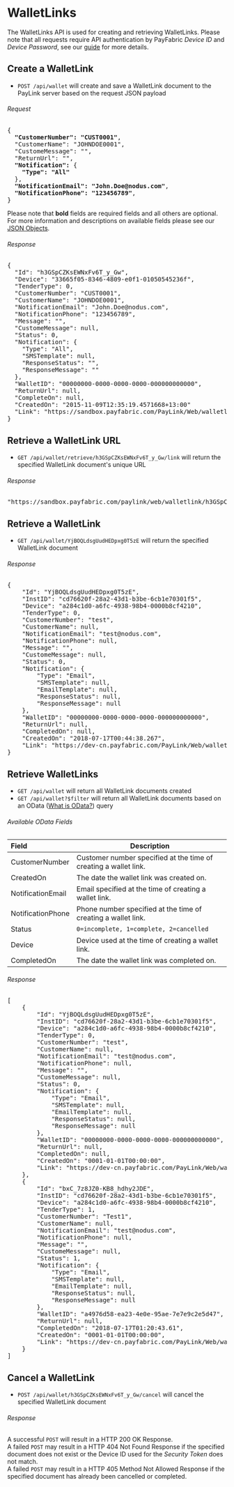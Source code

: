 WalletLinks
===========

The WalletLinks API is used for creating and retrieving WalletLinks. Please note that all requests require API authentication by PayFabric *Device ID* and *Device Password*, see our [guide](https://github.com/PayFabric/APIs/blob/master/PayFabric/Sections/Authentication.md) for more details.

Create a WalletLink
----------------

* `POST /api/wallet` will create and save a WalletLink document to the PayLink server based on the request JSON payload

###### Request
<pre>
{
  <b>"CustomerNumber": "CUST0001"</b>,
  "CustomerName": "JOHNDOE0001",
  "CustomeMessage": "",
  "ReturnUrl": "",
  <b>"Notification":</b> {
    <b>"Type": "All"</b>
  },  
  <b>"NotificationEmail": "John.Doe@nodus.com"</b>,
  <b>"NotificationPhone": "123456789"</b>,
}
</pre>

Please note that **bold** fields are required fields and all others are optional. For more information and descriptions on available fields please see our [JSON Objects](Sections/JSON%20Objects.md#walletlink-document).

###### Response
<pre>
{
  "Id": "h3GSpCZKsEWNxFv6T_y_Gw",
  "Device": "33665f05-8346-4809-e0f1-01050545236f",
  "TenderType": 0,
  "CustomerNumber": "CUST0001",
  "CustomerName": "JOHNDOE0001",
  "NotificationEmail": "John.Doe@nodus.com",
  "NotificationPhone": "123456789",
  "Message": "",
  "CustomeMessage": null,
  "Status": 0,
  "Notification": {
    "Type": "All",
    "SMSTemplate": null,
    "ResponseStatus": "",
    "ResponseMessage": ""
  },
  "WalletID": "00000000-0000-0000-0000-000000000000",
  "ReturnUrl": null,
  "CompleteOn": null,
  "CreatedOn": "2015-11-09T12:35:19.4571668+13:00"
  "Link": "https://sandbox.payfabric.com/PayLink/Web/walletlink/h3GSpCZKsEWNxFv6T_y_Gw"
}
</pre>


Retrieve a WalletLink URL
-------------------------

* `GET /api/wallet/retrieve/h3GSpCZKsEWNxFv6T_y_Gw/link` will return the specified WalletLink document's unique URL

###### Response
<pre>
"https://sandbox.payfabric.com/paylink/web/walletlink/h3GSpCZKsEWNxFv6T_y_Gw"
</pre>

Retrieve a WalletLink
-------------------------

* `GET /api/wallet/YjBOQLdsgUudHEDpxg0T5zE` will return the specified WalletLink document

###### Response
<pre>
{
    "Id": "YjBOQLdsgUudHEDpxg0T5zE",
    "InstID": "cd76620f-28a2-43d1-b3be-6cb1e70301f5",
    "Device": "a284c1d0-a6fc-4938-98b4-0000b8cf4210",
    "TenderType": 0,
    "CustomerNumber": "test",
    "CustomerName": null,
    "NotificationEmail": "test@nodus.com",
    "NotificationPhone": null,
    "Message": "",
    "CustomeMessage": null,
    "Status": 0,
    "Notification": {
        "Type": "Email",
        "SMSTemplate": null,
        "EmailTemplate": null,
        "ResponseStatus": null,
        "ResponseMessage": null
    },
    "WalletID": "00000000-0000-0000-0000-000000000000",
    "ReturnUrl": null,
    "CompletedOn": null,
    "CreatedOn": "2018-07-17T00:44:38.267",
    "Link": "https://dev-cn.payfabric.com/PayLink/Web/walletlink/YjBOQLdsgUudHEDpxg0T5zE"
}
</pre>

Retrieve WalletLinks
-------------------------

* `GET /api/wallet` will return all WalletLink documents created
* `GET /api/wallet?$filter` will return all WalletLink documents based on an OData ([What is OData?](http://www.odata.org/documentation/odata-version-3-0/url-conventions/)) query

###### Available OData Fields
>
| Field | Description | 
| :------------- | ------------- | 
| CustomerNumber | Customer number specified at the time of creating a wallet link. |
| CreatedOn | The date the wallet link was created on. |
| NotificationEmail | Email specified at the time of creating a wallet link. |
| NotificationPhone | Phone number specified at the time of creating a wallet link. |
| Status | `0=incomplete, 1=complete, 2=cancelled` |
|Device| Device used at the time of creating a wallet link. |
| CompletedOn | The date the wallet link was completed on. |

###### Response
<pre>
[
    {
        "Id": "YjBOQLdsgUudHEDpxg0T5zE",
        "InstID": "cd76620f-28a2-43d1-b3be-6cb1e70301f5",
        "Device": "a284c1d0-a6fc-4938-98b4-0000b8cf4210",
        "TenderType": 0,
        "CustomerNumber": "test",
        "CustomerName": null,
        "NotificationEmail": "test@nodus.com",
        "NotificationPhone": null,
        "Message": "",
        "CustomeMessage": null,
        "Status": 0,
        "Notification": {
            "Type": "Email",
            "SMSTemplate": null,
            "EmailTemplate": null,
            "ResponseStatus": null,
            "ResponseMessage": null
        },
        "WalletID": "00000000-0000-0000-0000-000000000000",
        "ReturnUrl": null,
        "CompletedOn": null,
        "CreatedOn": "0001-01-01T00:00:00",
        "Link": "https://dev-cn.payfabric.com/PayLink/Web/walletlink/YjBOQLdsgUudHEDpxg0T5zE"
    },
    {
        "Id": "bxC_7z8JZ0-KB8_hdhy2JDE",
        "InstID": "cd76620f-28a2-43d1-b3be-6cb1e70301f5",
        "Device": "a284c1d0-a6fc-4938-98b4-0000b8cf4210",
        "TenderType": 1,
        "CustomerNumber": "Test1",
        "CustomerName": null,
        "NotificationEmail": "test@nodus.com",
        "NotificationPhone": null,
        "Message": "",
        "CustomeMessage": null,
        "Status": 1,
        "Notification": {
            "Type": "Email",
            "SMSTemplate": null,
            "EmailTemplate": null,
            "ResponseStatus": null,
            "ResponseMessage": null
        },
        "WalletID": "a4976d58-ea23-4e0e-95ae-7e7e9c2e5d47",
        "ReturnUrl": null,
        "CompletedOn": "2018-07-17T01:20:43.61",
        "CreatedOn": "0001-01-01T00:00:00",
        "Link": "https://dev-cn.payfabric.com/PayLink/Web/walletlink/bxC_7z8JZ0-KB8_hdhy2JDE"
    }
]
</pre>

Cancel a WalletLink
-------------------

* `POST /api/wallet/h3GSpCZKsEWNxFv6T_y_Gw/cancel` will cancel the specified WalletLink document

###### Response
A successful `POST` will result in a HTTP 200 OK Response.  
A failed `POST` may result in a HTTP 404 Not Found Response if the specified document does not exist or the Device ID used for the *Security Token* does not match.  
A failed `POST` may result in a HTTP 405 Method Not Allowed Response if the specified document has already been cancelled or completed. 

